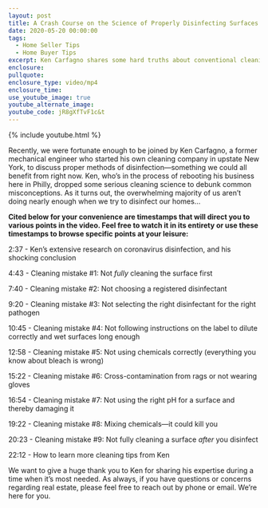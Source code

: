 ```yaml
---
layout: post
title: A Crash Course on the Science of Properly Disinfecting Surfaces
date: 2020-05-20 00:00:00
tags:
  - Home Seller Tips
  - Home Buyer Tips
excerpt: Ken Carfagno shares some hard truths about conventional cleaning habits
enclosure:
pullquote:
enclosure_type: video/mp4
enclosure_time:
use_youtube_image: true
youtube_alternate_image:
youtube_code: jR8gXfTvF1c&t
---
```


{% include youtube.html %}

Recently, we were fortunate enough to be joined by Ken Carfagno, a former mechanical engineer who started his own cleaning company in upstate New York, to discuss proper methods of disinfection—something we could all benefit from right now. Ken, who’s in the process of rebooting his business here in Philly, dropped some serious cleaning science to debunk common misconceptions. As it turns out, the overwhelming majority of us aren’t doing nearly enough when we try to disinfect our homes…

**Cited below for your convenience are timestamps that will direct you to various points in the video. Feel free to watch it in its entirety or use these timestamps to browse specific points at your leisure:&nbsp;**

2:37 - Ken’s extensive research on coronavirus disinfection, and his shocking conclusion&nbsp;

4:43 - Cleaning mistake \#1: Not *fully* cleaning the surface first&nbsp;

7:40 - Cleaning mistake \#2: Not choosing a registered disinfectant

9:20 - Cleaning mistake \#3: Not selecting the right disinfectant for the right pathogen&nbsp;

10:45 - Cleaning mistake \#4: Not following instructions on the label to dilute correctly and wet surfaces long enough&nbsp;

12:58 - Cleaning mistake \#5: Not using chemicals correctly (everything you know about bleach is wrong)&nbsp;

15:22 - Cleaning mistake \#6: Cross-contamination from rags or not wearing gloves

16:54 - Cleaning mistake \#7: Not using the right pH for a surface and thereby damaging it&nbsp;

19:22 - Cleaning mistake \#8: Mixing chemicals—it could kill you

20:23 - Cleaning mistake \#9: Not fully cleaning a surface *after* you disinfect

22:12 - How to learn more cleaning tips from Ken

We want to give a huge thank you to Ken for sharing his expertise during a time when it’s most needed. As always, if you have questions or concerns regarding real estate, please feel free to reach out by phone or email. We’re here for you.&nbsp;

&nbsp;